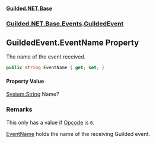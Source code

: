 
#### [Guilded.NET.Base](Guilded_NET_Base 'Guilded_NET_Base')
### [Guilded.NET.Base.Events](Guilded_NET_Base#Guilded_NET_Base_Events 'Guilded.NET.Base.Events').[GuildedEvent](GuildedEvent 'Guilded.NET.Base.Events.GuildedEvent')
## GuildedEvent.EventName Property
The name of the event received.  
```csharp
public string EventName { get; set; }
```

#### Property Value
[System.String](https://docs.microsoft.com/en-us/dotnet/api/System.String 'System.String')
Name?
### Remarks
This only has a value if [Opcode](GuildedEvent_Opcode 'Guilded.NET.Base.Events.GuildedEvent.Opcode') is `0`.



[EventName](GuildedEvent_EventName 'Guilded.NET.Base.Events.GuildedEvent.EventName') holds the name of the receiving Guilded event.
